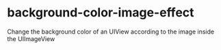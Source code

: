 # background-color-image-effect
Change the background color of an UIView according to the image inside the UIImageView
